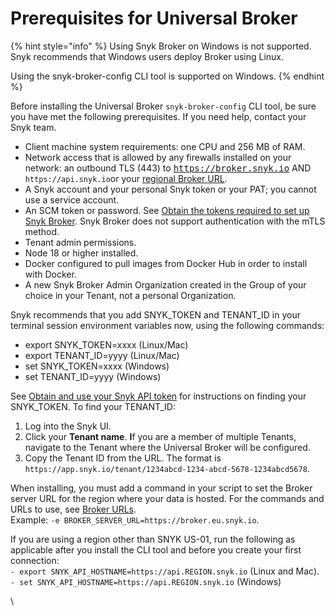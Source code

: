 # Prerequisites for Universal Broker

{% hint style="info" %}
Using Snyk Broker on Windows is not supported. Snyk recommends that Windows users deploy Broker using Linux.

Using the snyk-broker-config CLI tool is supported on Windows.
{% endhint %}

Before installing the Universal Broker `snyk-broker-config` CLI tool, be sure you have met the following prerequisites. If you need help, contact your Snyk team.

* Client machine system requirements: one CPU and 256 MB of RAM.
* Network access that is allowed by any firewalls installed on your network: an outbound TLS (443) to <kbd>https://broker.snyk.io</kbd> AND `https://api.snyk.io`or your [regional Broker URL](../../../working-with-snyk/regional-hosting-and-data-residency.md#broker-urls).
* A Snyk account and your personal Snyk token or your PAT; you cannot use a service account.
* An SCM token or password. See [Obtain the tokens required to set up Snyk Broker](../classic-broker/prepare-snyk-broker-for-deployment/obtain-the-tokens-required-to-set-up-snyk-broker.md). Snyk Broker does not support authentication with the mTLS method.
* Tenant admin permissions.
* Node 18 or higher installed.
* Docker configured to pull images from Docker Hub in order to install with Docker.
* A new Snyk Broker Admin Organization created in the Group of your choice in your Tenant, not a personal Organization.

Snyk recommends that you add SNYK\_TOKEN and TENANT\_ID in your terminal session environment variables now, using the following commands:

* export SNYK\_TOKEN=xxxx (Linux/Mac)
* export TENANT\_ID=yyyy (Linux/Mac)
* set SNYK\_TOKEN=xxxx (Windows)
* set TENANT\_ID=yyyy (Windows)

See [Obtain and use your Snyk API token](../../../getting-started/#obtain-and-use-your-snyk-api-token) for instructions on finding your SNYK\_TOKEN.  To find your TENANT\_ID:

1. Log into the Snyk UI.
2. Click your **Tenant name**. **I**f you are a member of multiple Tenants, navigate to the Tenant where the Universal Broker will be configured.
3. Copy the Tenant ID from the URL. The format is `https://app.snyk.io/tenant/1234abcd-1234-abcd-5678-1234abcd5678`.

When installing, you must add a command in your script to set the Broker server URL for the region where your data is hosted. For the commands and URLs to use, see [Broker URLs](../../../working-with-snyk/regional-hosting-and-data-residency.md#broker-urls).\
Example:  `-e BROKER_SERVER_URL=https://broker.eu.snyk.io`.

If you are using a region other than SNYK US-01, run the following as applicable after you install the CLI tool and before you create your first connection:\
`- export SNYK_API_HOSTNAME=https://api.REGION.snyk.io` (Linux and Mac).\
`- set SNYK_API_HOSTNAME=https://api.REGION.snyk.io` (Windows)

\
